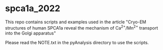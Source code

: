 # spca1a_2022
This repo contains scripts and examples used in the article "Cryo-EM structures of human SPCA1a reveal the mechanism of Ca<sup>2+</sup>/Mn<sup>2+</sup> transport into the Golgi apparatus"

Please read the NOTE.txt in the pyAnalysis directory to use the scripts.
